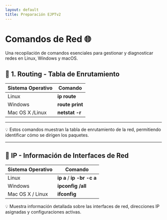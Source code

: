 ```yaml
---
layout: default
title: Preparación EJPTv2
---
```


# Comandos de Red 🌐

Una recopilación de comandos esenciales para gestionar y diagnosticar redes en Linux, Windows y macOS.

## 🚏 1. Routing - Tabla de Enrutamiento

| Sistema Operativo | Comando |
| ----------------- | -------- |
| Linux | **ip route** |
| Windows | **route print** | 
| Mac OS X /Linux | **netstat -r** |

---

💡 Estos comandos muestran la tabla de enrutamiento de la red, permitiendo identificar cómo se dirigen los paquetes.

---

## 📡  IP - Información de Interfaces de Red

| Sistema Operativo | Comando |
| ----------------- | -------- |
| Linux  | **ip a** / **ip -br -c a** |
| Windows | **ipconfig /all** |
| Mac OS X / Linux | **ifconfig** |


💡 Muestra información detallada sobre las interfaces de red, direcciones IP asignadas y configuraciones activas.

